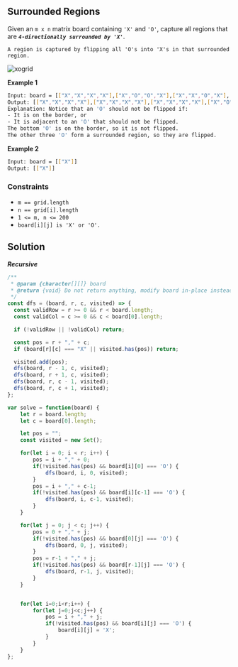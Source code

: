 
##    Surrounded Regions

Given an ```m x n``` matrix board containing ```'X'``` and ```'O'```, capture all regions that are ***```4-directionally surrounded by 'X'```***.

```A region is captured by flipping all 'O's into 'X's in that surrounded region.```

 


 


![xogrid](https://user-images.githubusercontent.com/118065908/234641524-31d5fc87-1fab-4da6-a6a1-8bb2dca154de.jpg)


**Example 1**
```bash
Input: board = [["X","X","X","X"],["X","O","O","X"],["X","X","O","X"],["X","O","X","X"]]
Output: [["X","X","X","X"],["X","X","X","X"],["X","X","X","X"],["X","O","X","X"]]
Explanation: Notice that an 'O' should not be flipped if:
- It is on the border, or
- It is adjacent to an 'O' that should not be flipped.
The bottom 'O' is on the border, so it is not flipped.
The other three 'O' form a surrounded region, so they are flipped.
```

**Example 2**
```bash
Input: board = [["X"]]
Output: [["X"]]
```

### Constraints

- ```m == grid.length```
- ```n == grid[i].length```
- ```1 <= m, n <= 200```
- ```board[i][j] is 'X' or 'O'.```


## Solution

***Recursive***
```javascript
/**
 * @param {character[][]} board
 * @return {void} Do not return anything, modify board in-place instead.
 */
const dfs = (board, r, c, visited) => {
  const validRow = r >= 0 && r < board.length;
  const validCol = c >= 0 && c < board[0].length;

  if (!validRow || !validCol) return;

  const pos = r + "," + c;
  if (board[r][c] === "X" || visited.has(pos)) return;

  visited.add(pos);
  dfs(board, r - 1, c, visited);
  dfs(board, r + 1, c, visited);
  dfs(board, r, c - 1, visited);
  dfs(board, r, c + 1, visited);
};

var solve = function(board) {
    let r = board.length;
    let c = board[0].length;

    let pos = "";
    const visited = new Set();

    for(let i = 0; i < r; i++) {
        pos = i + "," + 0;
        if(!visited.has(pos) && board[i][0] === 'O') {
            dfs(board, i, 0, visited);
        }
        pos = i + "," + c-1;
        if(!visited.has(pos) && board[i][c-1] === 'O') {
            dfs(board, i, c-1, visited);
        }
    }

    for(let j = 0; j < c; j++) {
        pos = 0 + "," + j;
        if(!visited.has(pos) && board[0][j] === 'O') {
            dfs(board, 0, j, visited);
        }
        pos = r-1 + "," + j;
        if(!visited.has(pos) && board[r-1][j] === 'O') {
            dfs(board, r-1, j, visited);
        }
    }


    for(let i=0;i<r;i++) {
        for(let j=0;j<c;j++) {
            pos = i + "," + j;
            if(!visited.has(pos) && board[i][j] === 'O') {
                board[i][j] = 'X';
            }
        }
    }
};
```
